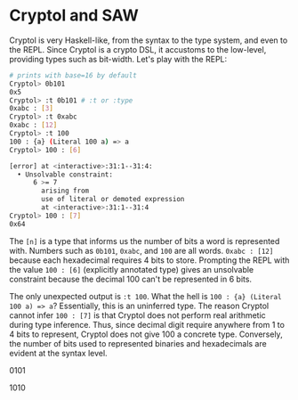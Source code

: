 # Cryptol and SAW

Cryptol is very Haskell-like, from the syntax to the type system, and even to the REPL.
Since Cryptol is a crypto DSL, it accustoms to the low-level, providing types such as bit-width. Let's play with the REPL:

```bash
# prints with base=16 by default
Cryptol> 0b101
0x5
Cryptol> :t 0b101 # :t or :type
0xabc : [3]
Cryptol> :t 0xabc
0xabc : [12]
Cryptol> :t 100
100 : {a} (Literal 100 a) => a
Cryptol> 100 : [6]

[error] at <interactive>:31:1--31:4:
  • Unsolvable constraint:
      6 >= 7
        arising from
        use of literal or demoted expression
        at <interactive>:31:1--31:4
Cryptol> 100 : [7]
0x64
```

The `[n]` is a type that informs us the number of bits a word is represented with.
Numbers such as `0b101`, `0xabc`, and `100` are all words.
`0xabc : [12]` because each hexadecimal requires 4 bits to store. 
Prompting the REPL with the value `100 : [6]` (explicitly annotated type)
gives an unsolvable constraint because the decimal 100 can't be represented in 6 bits.

The only unexpected output is `:t 100`. What the hell is `100 : {a} (Literal 100 a) => a`?
Essentially, this is an uninferred type. The reason Cryptol cannot infer `100 : [7]` is
that Cryptol does not perform real arithmetic during type inference. Thus, since decimal 
digit require anywhere from 1 to 4 bits to represent, Cryptol does not give 100 a concrete type.
Conversely, the number of bits used to represented binaries and hexadecimals are evident at
the syntax level.




0101

1010